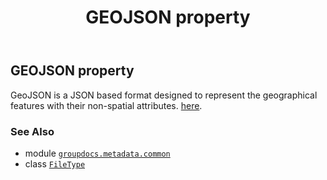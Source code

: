 ﻿---
title: GEOJSON property
second_title: GroupDocs.Metadata for Python via .NET API References
description: 
type: docs
url: /python-net/groupdocs.metadata.common/filetype/geojson/
is_root: false
weight: 330
---

## GEOJSON property


GeoJSON is a JSON based format designed to represent the geographical features with their non-spatial attributes. 
[here](https://docs.fileformat.com/gis/geojson/).

### See Also
* module [`groupdocs.metadata.common`](../../)
* class [`FileType`](/metadata/python-net/groupdocs.metadata.common/filetype)
